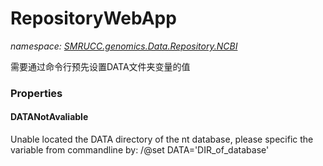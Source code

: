 ﻿# RepositoryWebApp
_namespace: [SMRUCC.genomics.Data.Repository.NCBI](./index.md)_

需要通过命令行预先设置DATA文件夹变量的值




### Properties

#### DATANotAvaliable
Unable located the DATA directory of the nt database, please specific the variable from commandline by: /@set DATA='DIR_of_database'
